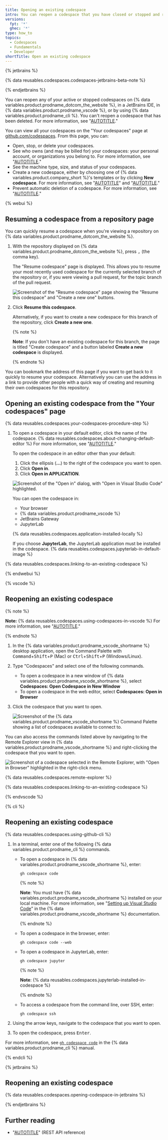 ```yaml
---
title: Opening an existing codespace
intro: You can reopen a codespace that you have closed or stopped and return to your work.
versions:
  fpt: '*'
  ghec: '*'
type: how_to
topics:
  - Codespaces
  - Fundamentals
  - Developer
shortTitle: Open an existing codespace
---
```


{% jetbrains %}

{% data reusables.codespaces.codespaces-jetbrains-beta-note %}

{% endjetbrains %}

You can reopen any of your active or stopped codespaces on {% data variables.product.prodname_dotcom_the_website %}, in a JetBrains IDE, in {% data variables.product.prodname_vscode %}, or by using {% data variables.product.prodname_cli %}. You can't reopen a codespace that has been deleted. For more information, see "[AUTOTITLE](/codespaces/getting-started/the-codespace-lifecycle)."

You can view all your codespaces on the "Your codespaces" page at [github.com/codespaces](https://github.com/codespaces). From this page, you can:

- Open, stop, or delete your codespaces.
- See who owns (and may be billed for) your codespaces: your personal account, or organizations you belong to. For more information, see "[AUTOTITLE](/billing/managing-billing-for-github-codespaces/about-billing-for-github-codespaces)."
- See the machine type, size, and status of your codespaces.
- Create a new codespace, either by choosing one of {% data variables.product.company_short %}'s templates or by clicking **New codespace**. For more information, see "[AUTOTITLE](/codespaces/developing-in-codespaces/creating-a-codespace-from-a-template)" and "[AUTOTITLE](/codespaces/developing-in-codespaces/creating-a-codespace-for-a-repository)."
- Prevent automatic deletion of a codespace. For more information, see "[AUTOTITLE](/codespaces/customizing-your-codespace/configuring-automatic-deletion-of-your-codespaces?tool=webui#avoiding-automatic-deletion-of-codespaces)."

{% webui %}

## Resuming a codespace from a repository page

You can quickly resume a codespace when you're viewing a repository on {% data variables.product.prodname_dotcom_the_website %}.

1. With the repository displayed on {% data variables.product.prodname_dotcom_the_website %}, press <kbd>,</kbd> (the comma key).

   The "Resume codespace" page is displayed. This allows you to resume your most recently used codespace for the currently selected branch of the repository or, if you were viewing a pull request, for the topic branch of the pull request.

   ![Screenshot of the "Resume codespace" page showing the "Resume this codespace" and "Create a new one" buttons.](/assets/images/help/codespaces/resume-codespace.png)

1. Click **Resume this codespace**.

   Alternatively, if you want to create a new codespace for this branch of the repository, click **Create a new one**.

   {% note %}

   **Note**: If you don't have an existing codespace for this branch, the page is titled "Create codespace" and a button labeled **Create a new codespace** is displayed.

   {% endnote %}

You can bookmark the address of this page if you want to get back to it quickly to resume your codespace. Alternatively you can use the address in a link to provide other people with a quick way of creating and resuming their own codespaces for this repository.

## Opening an existing codespace from the "Your codespaces" page

{% data reusables.codespaces.your-codespaces-procedure-step %}
1. To open a codespace in your default editor, click the name of the codespace. {% data reusables.codespaces.about-changing-default-editor %} For more information, see "[AUTOTITLE](/codespaces/customizing-your-codespace/setting-your-default-editor-for-github-codespaces)."

   To open the codespace in an editor other than your default:

   1. Click the ellipsis (**...**) to the right of the codespace you want to open.
   1. Click **Open in**.
   1. Click **Open in APPLICATION**.

   ![Screenshot of the "Open in" dialog, with "Open in Visual Studio Code" highlighted.](/assets/images/help/codespaces/open-codespace-in-another-editor.png)

   You can open the codespace in:
   - Your browser
   - {% data variables.product.prodname_vscode %}
   - JetBrains Gateway
   - JupyterLab

   {% data reusables.codespaces.application-installed-locally %}

   If you choose **JupyterLab**, the JupyterLab application must be installed in the codespace. {% data reusables.codespaces.jupyterlab-in-default-image %}

{% data reusables.codespaces.linking-to-an-existing-codespace %}

{% endwebui %}

{% vscode %}

## Reopening an existing codespace

{% note %}

**Note:** {% data reusables.codespaces.using-codespaces-in-vscode %} For more information, see "[AUTOTITLE](/codespaces/developing-in-codespaces/using-github-codespaces-in-visual-studio-code)."

{% endnote %}

1. In the {% data variables.product.prodname_vscode_shortname %} desktop application, open the Command Palette with <kbd>Command</kbd>+<kbd>Shift</kbd>+<kbd>P</kbd> (Mac) or <kbd>Ctrl</kbd>+<kbd>Shift</kbd>+<kbd>P</kbd> (Windows/Linux).
1. Type "Codespaces" and select one of the following commands.
   - To open a codespace in a new window of {% data variables.product.prodname_vscode_shortname %}, select **Codespaces: Open Codespace in New Window**
   - To open a codespace in the web editor, select **Codespaces: Open in Browser**
1. Click the codespace that you want to open.

   ![Screenshot of the {% data variables.product.prodname_vscode_shortname %} Command Palette showing a list of codespaces available to connect to.](/assets/images/help/codespaces/open-codespace-from-vscode.png)

You can also access the commands listed above by navigating to the Remote Explorer view in {% data variables.product.prodname_vscode_shortname %} and right-clicking the codespace that you want to open.

![Screenshot of a codespace selected in the Remote Explorer, with "Open in Browser" highlighted in the right-click menu.](/assets/images/help/codespaces/open-codespace-remote-explorer.png)

{% data reusables.codespaces.remote-explorer %}

{% data reusables.codespaces.linking-to-an-existing-codespace %}

{% endvscode %}

{% cli %}

## Reopening an existing codespace

{% data reusables.codespaces.using-github-cli %}

1. In a terminal, enter one of the following {% data variables.product.prodname_cli %} commands.
   - To open a codespace in {% data variables.product.prodname_vscode_shortname %}, enter:

     ```shell copy
     gh codespace code
     ```

     {% note %}

     **Note**: You must have {% data variables.product.prodname_vscode_shortname %} installed on your local machine. For more information, see "[Setting up Visual Studio Code](https://code.visualstudio.com/docs/setup/setup-overview)" in the {% data variables.product.prodname_vscode_shortname %} documentation.

     {% endnote %}

   - To open a codespace in the browser, enter:

     ```shell copy
     gh codespace code --web
     ```

   - To open a codespace in JupyterLab, enter:

     ```shell copy
     gh codespace jupyter
     ```

     {% note %}

     **Note**: {% data reusables.codespaces.jupyterlab-installed-in-codespace %}

     {% endnote %}

   - To access a codespace from the command line, over SSH, enter:

     ```shell copy
     gh codespace ssh
     ```

1. Using the arrow keys, navigate to the codespace that you want to open.
1. To open the codespace, press <kbd>Enter</kbd>.

For more information, see [`gh codespace code`](https://cli.github.com/manual/gh_codespace_code) in the {% data variables.product.prodname_cli %} manual.

{% endcli %}

{% jetbrains %}

## Reopening an existing codespace

{% data reusables.codespaces.opening-codespace-in-jetbrains %}

{% endjetbrains %}

## Further reading

- "[AUTOTITLE](/rest/codespaces)" (REST API reference)